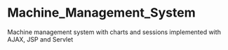 # Machine_Management_System
 Machine management system with charts and sessions implemented with AJAX, JSP and Servlet
